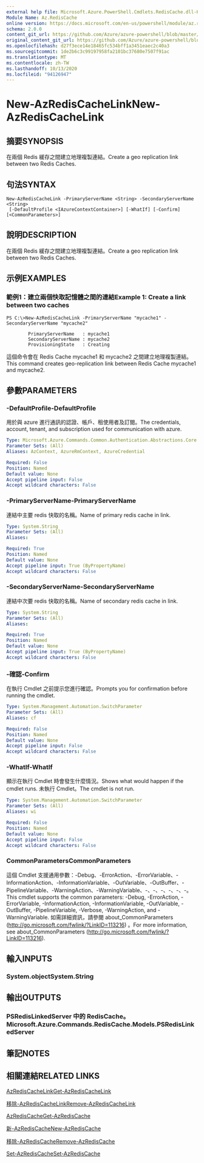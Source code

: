 ```yaml
---
external help file: Microsoft.Azure.PowerShell.Cmdlets.RedisCache.dll-Help.xml
Module Name: Az.RedisCache
online version: https://docs.microsoft.com/en-us/powershell/module/az.rediscache/new-azrediscachelink
schema: 2.0.0
content_git_url: https://github.com/Azure/azure-powershell/blob/master/src/RedisCache/RedisCache/help/New-AzRedisCacheLink.md
original_content_git_url: https://github.com/Azure/azure-powershell/blob/master/src/RedisCache/RedisCache/help/New-AzRedisCacheLink.md
ms.openlocfilehash: d27f3ece14e18465fc534bff1a3451eaec2c40a3
ms.sourcegitcommit: 1de2b6c3c99197958fa2101bc37680e7507f91ac
ms.translationtype: MT
ms.contentlocale: zh-TW
ms.lasthandoff: 10/13/2020
ms.locfileid: "94126947"
---
```

# <span data-ttu-id="5ee11-101">New-AzRedisCacheLink</span><span class="sxs-lookup"><span data-stu-id="5ee11-101">New-AzRedisCacheLink</span></span>

## <span data-ttu-id="5ee11-102">摘要</span><span class="sxs-lookup"><span data-stu-id="5ee11-102">SYNOPSIS</span></span>
<span data-ttu-id="5ee11-103">在兩個 Redis 緩存之間建立地理複製連結。</span><span class="sxs-lookup"><span data-stu-id="5ee11-103">Create a geo replication link between two Redis Caches.</span></span>

## <span data-ttu-id="5ee11-104">句法</span><span class="sxs-lookup"><span data-stu-id="5ee11-104">SYNTAX</span></span>

```
New-AzRedisCacheLink -PrimaryServerName <String> -SecondaryServerName <String>
 [-DefaultProfile <IAzureContextContainer>] [-WhatIf] [-Confirm] [<CommonParameters>]
```

## <span data-ttu-id="5ee11-105">說明</span><span class="sxs-lookup"><span data-stu-id="5ee11-105">DESCRIPTION</span></span>
<span data-ttu-id="5ee11-106">在兩個 Redis 緩存之間建立地理複製連結。</span><span class="sxs-lookup"><span data-stu-id="5ee11-106">Create a geo replication link between two Redis Caches.</span></span>

## <span data-ttu-id="5ee11-107">示例</span><span class="sxs-lookup"><span data-stu-id="5ee11-107">EXAMPLES</span></span>

### <span data-ttu-id="5ee11-108">範例1：建立兩個快取記憶體之間的連結</span><span class="sxs-lookup"><span data-stu-id="5ee11-108">Example 1: Create a link between two caches</span></span>
```
PS C:\>New-AzRedisCacheLink -PrimaryServerName "mycache1" -SecondaryServerName "mycache2"

        PrimaryServerName   : mycache1
        SecondaryServerName : mycache2
        ProvisioningState   : Creating
```

<span data-ttu-id="5ee11-109">這個命令會在 Redis Cache mycache1 和 mycache2 之間建立地理複製連結。</span><span class="sxs-lookup"><span data-stu-id="5ee11-109">This command creates geo-replication link between Redis Cache mycache1 and mycache2.</span></span>

## <span data-ttu-id="5ee11-110">參數</span><span class="sxs-lookup"><span data-stu-id="5ee11-110">PARAMETERS</span></span>

### <span data-ttu-id="5ee11-111">-DefaultProfile</span><span class="sxs-lookup"><span data-stu-id="5ee11-111">-DefaultProfile</span></span>
<span data-ttu-id="5ee11-112">用於與 azure 進行通訊的認證、帳戶、租使用者及訂閱。</span><span class="sxs-lookup"><span data-stu-id="5ee11-112">The credentials, account, tenant, and subscription used for communication with azure.</span></span>

```yaml
Type: Microsoft.Azure.Commands.Common.Authentication.Abstractions.Core.IAzureContextContainer
Parameter Sets: (All)
Aliases: AzContext, AzureRmContext, AzureCredential

Required: False
Position: Named
Default value: None
Accept pipeline input: False
Accept wildcard characters: False
```

### <span data-ttu-id="5ee11-113">-PrimaryServerName</span><span class="sxs-lookup"><span data-stu-id="5ee11-113">-PrimaryServerName</span></span>
<span data-ttu-id="5ee11-114">連結中主要 redis 快取的名稱。</span><span class="sxs-lookup"><span data-stu-id="5ee11-114">Name of primary redis cache in link.</span></span>

```yaml
Type: System.String
Parameter Sets: (All)
Aliases:

Required: True
Position: Named
Default value: None
Accept pipeline input: True (ByPropertyName)
Accept wildcard characters: False
```

### <span data-ttu-id="5ee11-115">-SecondaryServerName</span><span class="sxs-lookup"><span data-stu-id="5ee11-115">-SecondaryServerName</span></span>
<span data-ttu-id="5ee11-116">連結中次要 redis 快取的名稱。</span><span class="sxs-lookup"><span data-stu-id="5ee11-116">Name of secondary redis cache in link.</span></span>

```yaml
Type: System.String
Parameter Sets: (All)
Aliases:

Required: True
Position: Named
Default value: None
Accept pipeline input: True (ByPropertyName)
Accept wildcard characters: False
```

### <span data-ttu-id="5ee11-117">-確認</span><span class="sxs-lookup"><span data-stu-id="5ee11-117">-Confirm</span></span>
<span data-ttu-id="5ee11-118">在執行 Cmdlet 之前提示您進行確認。</span><span class="sxs-lookup"><span data-stu-id="5ee11-118">Prompts you for confirmation before running the cmdlet.</span></span>

```yaml
Type: System.Management.Automation.SwitchParameter
Parameter Sets: (All)
Aliases: cf

Required: False
Position: Named
Default value: None
Accept pipeline input: False
Accept wildcard characters: False
```

### <span data-ttu-id="5ee11-119">-WhatIf</span><span class="sxs-lookup"><span data-stu-id="5ee11-119">-WhatIf</span></span>
<span data-ttu-id="5ee11-120">顯示在執行 Cmdlet 時會發生什麼情況。</span><span class="sxs-lookup"><span data-stu-id="5ee11-120">Shows what would happen if the cmdlet runs.</span></span>
<span data-ttu-id="5ee11-121">未執行 Cmdlet。</span><span class="sxs-lookup"><span data-stu-id="5ee11-121">The cmdlet is not run.</span></span>

```yaml
Type: System.Management.Automation.SwitchParameter
Parameter Sets: (All)
Aliases: wi

Required: False
Position: Named
Default value: None
Accept pipeline input: False
Accept wildcard characters: False
```

### <span data-ttu-id="5ee11-122">CommonParameters</span><span class="sxs-lookup"><span data-stu-id="5ee11-122">CommonParameters</span></span>
<span data-ttu-id="5ee11-123">這個 Cmdlet 支援通用參數：-Debug、-ErrorAction、-ErrorVariable、-InformationAction、-InformationVariable、-OutVariable、-OutBuffer、-PipelineVariable、-WarningAction、-WarningVariable、-、-、-、-、-、-。</span><span class="sxs-lookup"><span data-stu-id="5ee11-123">This cmdlet supports the common parameters: -Debug, -ErrorAction, -ErrorVariable, -InformationAction, -InformationVariable, -OutVariable, -OutBuffer, -PipelineVariable, -Verbose, -WarningAction, and -WarningVariable.</span></span> <span data-ttu-id="5ee11-124">如需詳細資訊，請參閱 about_CommonParameters (http://go.microsoft.com/fwlink/?LinkID=113216) 。</span><span class="sxs-lookup"><span data-stu-id="5ee11-124">For more information, see about_CommonParameters (http://go.microsoft.com/fwlink/?LinkID=113216).</span></span>

## <span data-ttu-id="5ee11-125">輸入</span><span class="sxs-lookup"><span data-stu-id="5ee11-125">INPUTS</span></span>

### <span data-ttu-id="5ee11-126">System.object</span><span class="sxs-lookup"><span data-stu-id="5ee11-126">System.String</span></span>

## <span data-ttu-id="5ee11-127">輸出</span><span class="sxs-lookup"><span data-stu-id="5ee11-127">OUTPUTS</span></span>

### <span data-ttu-id="5ee11-128">PSRedisLinkedServer 中的 RedisCache。</span><span class="sxs-lookup"><span data-stu-id="5ee11-128">Microsoft.Azure.Commands.RedisCache.Models.PSRedisLinkedServer</span></span>

## <span data-ttu-id="5ee11-129">筆記</span><span class="sxs-lookup"><span data-stu-id="5ee11-129">NOTES</span></span>

## <span data-ttu-id="5ee11-130">相關連結</span><span class="sxs-lookup"><span data-stu-id="5ee11-130">RELATED LINKS</span></span>

[<span data-ttu-id="5ee11-131">AzRedisCacheLink</span><span class="sxs-lookup"><span data-stu-id="5ee11-131">Get-AzRedisCacheLink</span></span>](./Get-AzRedisCacheLink.md)

[<span data-ttu-id="5ee11-132">移除-AzRedisCacheLink</span><span class="sxs-lookup"><span data-stu-id="5ee11-132">Remove-AzRedisCacheLink</span></span>](./Remove-AzRedisCacheLink.md)

[<span data-ttu-id="5ee11-133">AzRedisCache</span><span class="sxs-lookup"><span data-stu-id="5ee11-133">Get-AzRedisCache</span></span>](./Get-AzRedisCache.md)

[<span data-ttu-id="5ee11-134">新-AzRedisCache</span><span class="sxs-lookup"><span data-stu-id="5ee11-134">New-AzRedisCache</span></span>](./New-AzRedisCache.md)

[<span data-ttu-id="5ee11-135">移除-AzRedisCache</span><span class="sxs-lookup"><span data-stu-id="5ee11-135">Remove-AzRedisCache</span></span>](./Remove-AzRedisCache.md)

[<span data-ttu-id="5ee11-136">Set-AzRedisCache</span><span class="sxs-lookup"><span data-stu-id="5ee11-136">Set-AzRedisCache</span></span>](./Set-AzRedisCache.md)